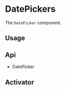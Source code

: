 # DatePickers
The `DatePicker` component.

## Usage
<Example file="DatePicker/Usage" />

## Api
- <router-link to="/api/date-picker">DatePicker</router-link>

## Activator
<Example file="DatePicker/Activator" />
